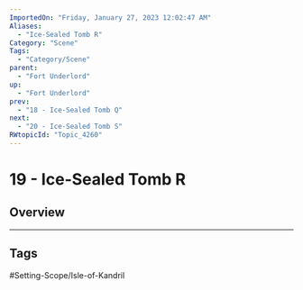 ```yaml
---
ImportedOn: "Friday, January 27, 2023 12:02:47 AM"
Aliases:
  - "Ice-Sealed Tomb R"
Category: "Scene"
Tags:
  - "Category/Scene"
parent:
  - "Fort Underlord"
up:
  - "Fort Underlord"
prev:
  - "18 - Ice-Sealed Tomb Q"
next:
  - "20 - Ice-Sealed Tomb S"
RWtopicId: "Topic_4260"
---
```

# 19 - Ice-Sealed Tomb R
## Overview

---
## Tags
#Setting-Scope/Isle-of-Kandril

